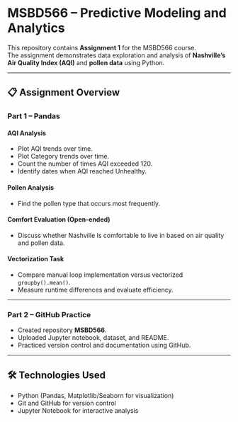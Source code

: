 # MSBD566 – Predictive Modeling and Analytics

This repository contains **Assignment 1** for the MSBD566 course.  
The assignment demonstrates data exploration and analysis of **Nashville’s Air Quality Index (AQI)** and **pollen data** using Python.

---

## 📋 Assignment Overview

### Part 1 – Pandas

#### AQI Analysis
- Plot AQI trends over time.
- Plot Category trends over time.
- Count the number of times AQI exceeded 120.
- Identify dates when AQI reached Unhealthy.

#### Pollen Analysis
- Find the pollen type that occurs most frequently.
  
#### Comfort Evaluation (Open-ended)
- Discuss whether Nashville is comfortable to live in based on air quality and pollen data.

#### Vectorization Task
- Compare manual loop implementation versus vectorized `groupby().mean()`.
- Measure runtime differences and evaluate efficiency.

---

### Part 2 – GitHub Practice
- Created repository **MSBD566**.
- Uploaded Jupyter notebook, dataset, and README.
- Practiced version control and documentation using GitHub.

---

## 🛠️ Technologies Used
- Python (Pandas, Matplotlib/Seaborn for visualization)
- Git and GitHub for version control
- Jupyter Notebook for interactive analysis
